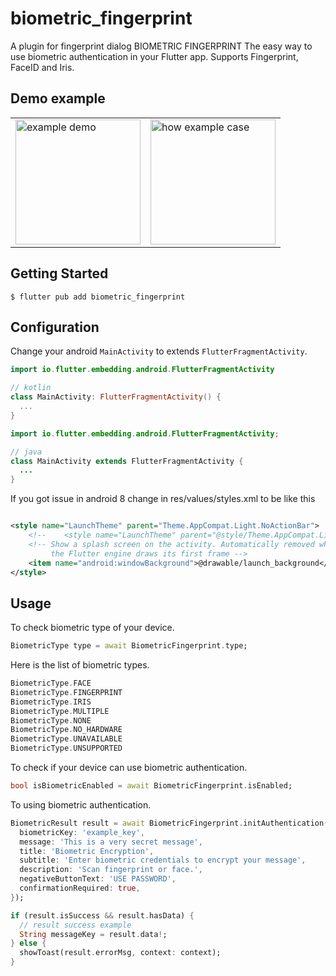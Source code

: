 # biometric_fingerprint

A plugin for fingerprint dialog
BIOMETRIC FINGERPRINT
The easy way to use biometric authentication in your Flutter app.
Supports Fingerprint, FaceID and Iris.


## Demo example

<table>
  <tr>
    <td><img src="https://github.com/maulanauls/biometric_fingerprint/raw/main/photo1656397022.jpeg" alt="example demo" width="200"></td>
    <td><img src="https://github.com/maulanauls/biometric_fingerprint/raw/main/photo1656397025.jpeg" alt="how example case" width="200"></td>
  </tr>
</table>

## Getting Started

```
$ flutter pub add biometric_fingerprint
```

## Configuration

Change your android `MainActivity` to extends `FlutterFragmentActivity`.

```kotlin
import io.flutter.embedding.android.FlutterFragmentActivity

// kotlin
class MainActivity: FlutterFragmentActivity() {
  ...
}
```



```java
import io.flutter.embedding.android.FlutterFragmentActivity;

// java
class MainActivity extends FlutterFragmentActivity {
  ...
}
```

If you got issue in android 8 change in res/values/styles.xml to be like this

```xml

<style name="LaunchTheme" parent="Theme.AppCompat.Light.NoActionBar">
    <!--    <style name="LaunchTheme" parent="@style/Theme.AppCompat.Light">--> // comment this case
    <!-- Show a splash screen on the activity. Automatically removed when
         the Flutter engine draws its first frame -->
    <item name="android:windowBackground">@drawable/launch_background</item>
</style>

```

## Usage

To check biometric type of your device.

```dart
BiometricType type = await BiometricFingerprint.type;
```

Here is the list of biometric types.

```dart
BiometricType.FACE
BiometricType.FINGERPRINT
BiometricType.IRIS
BiometricType.MULTIPLE
BiometricType.NONE
BiometricType.NO_HARDWARE
BiometricType.UNAVAILABLE
BiometricType.UNSUPPORTED
```

To check if your device can use biometric authentication.

```dart
bool isBiometricEnabled = await BiometricFingerprint.isEnabled;
```

To using biometric authentication.


```dart
BiometricResult result = await BiometricFingerprint.initAuthentication({
  biometricKey: 'example_key',
  message: 'This is a very secret message',
  title: 'Biometric Encryption',
  subtitle: 'Enter biometric credentials to encrypt your message',
  description: 'Scan fingerprint or face.',
  negativeButtonText: 'USE PASSWORD',
  confirmationRequired: true,
});
```

```dart
if (result.isSuccess && result.hasData) {
  // result success example
  String messageKey = result.data!;
} else {
  showToast(result.errorMsg, context: context);
}
```



